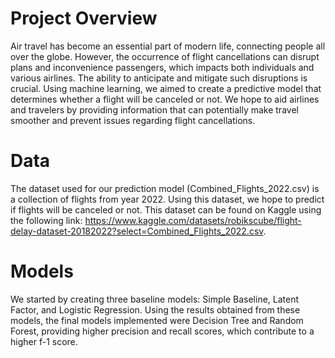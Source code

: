# Project Overview
Air travel has become an essential part of modern life, connecting people all over the globe. However, the occurrence of flight cancellations can disrupt plans and inconvenience passengers, which impacts both individuals and various airlines. The ability to anticipate and mitigate such disruptions is crucial. Using machine learning, we aimed to create a predictive model that determines whether a flight will be canceled or not. We hope to aid airlines and travelers by providing information that can potentially make travel smoother and prevent issues regarding flight cancellations.

# Data
The dataset used for our prediction model (Combined_Flights_2022.csv) is a collection of flights from year 2022. Using this dataset, we hope to predict if flights will be canceled or not. This dataset can be found on Kaggle using the following link: https://www.kaggle.com/datasets/robikscube/flight-delay-dataset-20182022?select=Combined_Flights_2022.csv.

# Models
We started by creating three baseline models: Simple Baseline, Latent Factor, and Logistic Regression. Using the results obtained from these models, the final models implemented were Decision Tree and Random Forest, providing higher precision and recall scores, which contribute to a higher f-1 score.
